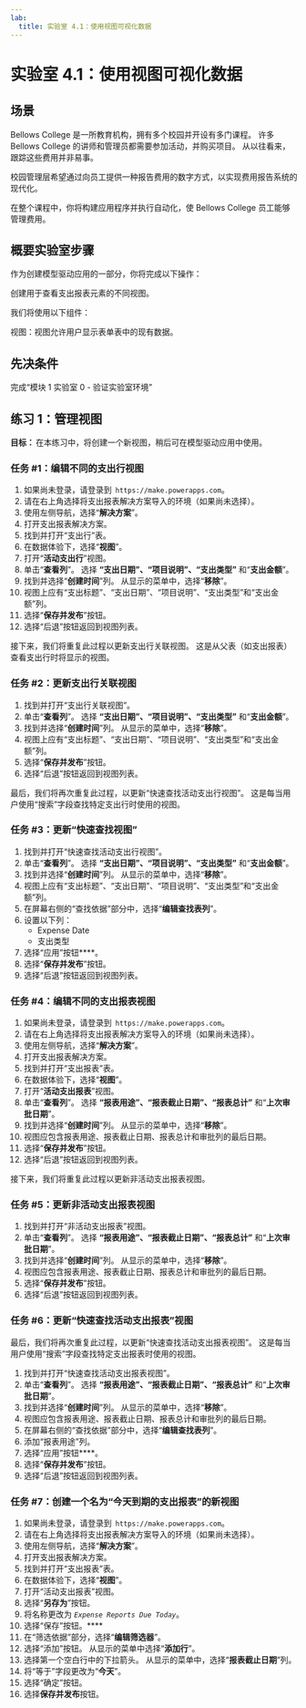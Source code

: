 ```yaml
---
lab:
  title: 实验室 4.1：使用视图可视化数据
---
```


# 实验室 4.1：使用视图可视化数据

## 场景

Bellows College 是一所教育机构，拥有多个校园并开设有多门课程。 许多 Bellows College 的讲师和管理员都需要参加活动，并购买项目。 从以往看来，跟踪这些费用并非易事。

校园管理层希望通过向员工提供一种报告费用的数字方式，以实现费用报告系统的现代化。

在整个课程中，你将构建应用程序并执行自动化，使 Bellows College 员工能够管理费用。

## 概要实验室步骤

作为创建模型驱动应用的一部分，你将完成以下操作：

创建用于查看支出报表元素的不同视图。

我们将使用以下组件：

视图：视图允许用户显示表单表中的现有数据。

## 先决条件

完成“模块 1 实验室 0 - 验证实验室环境”

## 练习 1：管理视图

**目标：** 在本练习中，将创建一个新视图，稍后可在模型驱动应用中使用。

### 任务 #1：编辑不同的支出行视图

1. 如果尚未登录，请登录到  `https://make.powerapps.com`。
2. 请在右上角选择将支出报表解决方案导入的环境（如果尚未选择）。
3. 使用左侧导航，选择“**解决方案**”。
4. 打开支出报表解决方案。
5. 找到并打开“支出行”表。
6. 在数据体验下，选择“**视图**”。
7. 打开“**活动支出行**”视图。
8. 单击“**查看列**”。 选择 **“支出日期”、“项目说明”、“支出类型”** 和“**支出金额**”。
9. 找到并选择“**创建时间**”列。 从显示的菜单中，选择“**移除**”。
10. 视图上应有“支出标题”、“支出日期”、“项目说明”、“支出类型”和“支出金额”列。
11. 选择“**保存并发布**”按钮。
12. 选择“后退”按钮返回到视图列表。

接下来，我们将重复此过程以更新支出行关联视图。 这是从父表（如支出报表）查看支出行时将显示的视图。

### 任务 #2：更新支出行关联视图 

1. 找到并打开“支出行关联视图”。
2. 单击“**查看列**”。 选择 **“支出日期”、“项目说明”、“支出类型”** 和“**支出金额**”。
3. 找到并选择“**创建时间**”列。 从显示的菜单中，选择“**移除**”。
4. 视图上应有“支出标题”、“支出日期”、“项目说明”、“支出类型”和“支出金额”列。
5. 选择“**保存并发布**”按钮。
6. 选择“后退”按钮返回到视图列表。

最后，我们将再次重复此过程，以更新“快速查找活动支出行视图”。 这是每当用户使用“搜索”字段查找特定支出行时使用的视图。

### 任务 #3：更新“快速查找视图”

1. 找到并打开“快速查找活动支出行视图”。
2. 单击“**查看列**”。 选择 **“支出日期”、“项目说明”、“支出类型”** 和“**支出金额**”。
3. 找到并选择“**创建时间**”列。 从显示的菜单中，选择“**移除**”。
4. 视图上应有“支出标题”、“支出日期”、“项目说明”、“支出类型”和“支出金额”列。
5. 在屏幕右侧的“查找依据”部分中，选择“**编辑查找表列**”。
6. 设置以下列：
    - Expense Date
    - 支出类型
7. 选择“应用”按钮****。
8. 选择“**保存并发布**”按钮。
9. 选择“后退”按钮返回到视图列表。

### 任务 #4：编辑不同的支出报表视图

1. 如果尚未登录，请登录到  `https://make.powerapps.com`。
2. 请在右上角选择将支出报表解决方案导入的环境（如果尚未选择）。
3. 使用左侧导航，选择“**解决方案**”。
4. 打开支出报表解决方案。
5. 找到并打开“支出报表”表。
6. 在数据体验下，选择“**视图**”。
7. 打开“**活动支出报表**”视图。
8. 单击“**查看列**”。 选择 **“报表用途”、“报表截止日期”、“报表总计”** 和“**上次审批日期**”。
9. 找到并选择“**创建时间**”列。 从显示的菜单中，选择“**移除**”。
10. 视图应包含报表用途、报表截止日期、报表总计和审批列的最后日期。
11. 选择“**保存并发布**”按钮。
12. 选择“后退”按钮返回到视图列表。

接下来，我们将重复此过程以更新非活动支出报表视图。

### 任务 #5：更新非活动支出报表视图

1. 找到并打开“非活动支出报表”视图。
2. 单击“**查看列**”。 选择 **“报表用途”、“报表截止日期”、“报表总计”** 和“**上次审批日期**”。
3. 找到并选择“**创建时间**”列。 从显示的菜单中，选择“**移除**”。
4. 视图应包含报表用途、报表截止日期、报表总计和审批列的最后日期。
5. 选择“**保存并发布**”按钮。
6. 选择“后退”按钮返回到视图列表。

### 任务 #6：更新“快速查找活动支出报表”视图 

最后，我们将再次重复此过程，以更新“快速查找活动支出报表视图”。 这是每当用户使用“搜索”字段查找特定支出报表时使用的视图。

1. 找到并打开“快速查找活动支出报表视图”。
2. 单击“**查看列**”。 选择 **“报表用途”、“报表截止日期”、“报表总计”** 和“**上次审批日期**”。
3. 找到并选择“**创建时间**”列。 从显示的菜单中，选择“**移除**”。
4. 视图应包含报表用途、报表截止日期、报表总计和审批列的最后日期。
5. 在屏幕右侧的“查找依据”部分中，选择“**编辑查找表列**”。
6. 添加“报表用途”列。
7. 选择“应用”按钮****。
8. 选择“**保存并发布**”按钮。
9. 选择“后退”按钮返回到视图列表。

### 任务 #7：创建一个名为“今天到期的支出报表”的新视图

1. 如果尚未登录，请登录到  `https://make.powerapps.com`。
2. 请在右上角选择将支出报表解决方案导入的环境（如果尚未选择）。
3. 使用左侧导航，选择“**解决方案**”。
4. 打开支出报表解决方案。
5. 找到并打开“支出报表”表。
6. 在数据体验下，选择“**视图**”。
7. 打开“活动支出报表”视图。
8. 选择“**另存为**”按钮。
9. 将名称更改为 *`Expense Reports Due Today`*。
10. 选择“保存”按钮。****
11. 在“筛选依据”部分，选择“**编辑筛选器**”。
12. 选择“添加”按钮。 从显示的菜单中选择“**添加行**”。
13. 选择第一个空白行中的下拉箭头。 从显示的菜单中，选择“**报表截止日期**”列。
14. 将“等于”字段更改为“**今天**”。
15. 选择“确定”按钮。
16. 选择**保存并发布**按钮。
